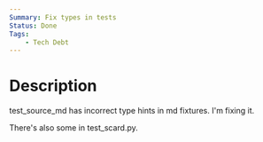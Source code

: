 ```yaml
---
Summary: Fix types in tests
Status: Done
Tags:
    - Tech Debt
---
```


# Description

test_source_md has incorrect type hints in md fixtures. I'm fixing it.

There's also some in test_scard.py.
